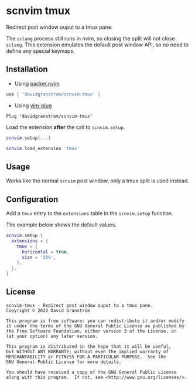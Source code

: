 # scnvim tmux

Redirect post window ouput to a tmux pane.

The `sclang` process still runs in nvim, so closing the split will not close
`sclang`. This extension emulates the default post window API, so no need to
define any special keymaps.

## Installation

* Using [packer.nvim](https://github.com/wbthomason/packer.nvim)

```lua
use { 'davidgranstrom/scnvim-tmux' }
```

* Using [vim-plug](https://github.com/junegunn/vim-plug)

```vim
Plug 'davidgranstrom/scnvim-tmux'
```

Load the extension **after** the call to `scnvim.setup`.

```lua
scnvim.setup{...}

scnvim.load_extension 'tmux'
```

## Usage

Works like the normal `scnvim` post window, only a tmux split is used instead.

## Configuration

Add a `tmux` entry to the `extensions` table in the `scnvim.setup` function.

The example below shows the default values.

```lua
scnvim.setup {
  extensions = {
    tmux = {
      horizontal = true,
      size = '35%',
    },
  },
}
```

## License

```
scnvim-tmux - Redirect post window ouput to a tmux pane.
Copyright © 2022 David Granström

This program is free software: you can redistribute it and/or modify
it under the terms of the GNU General Public License as published by
the Free Software Foundation, either version 3 of the License, or
(at your option) any later version.

This program is distributed in the hope that it will be useful,
but WITHOUT ANY WARRANTY; without even the implied warranty of
MERCHANTABILITY or FITNESS FOR A PARTICULAR PURPOSE.  See the
GNU General Public License for more details.

You should have received a copy of the GNU General Public License
along with this program.  If not, see <http://www.gnu.org/licenses/>.
```
